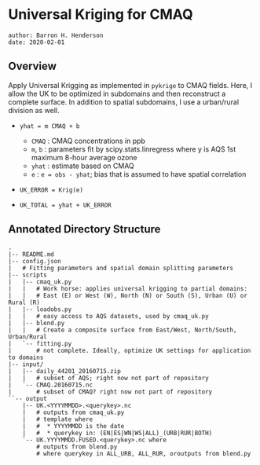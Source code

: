 Universal Kriging for CMAQ
==========================

    author: Barron H. Henderson
    date: 2020-02-01

Overview
--------

Apply Universal Krigging as implemented in `pykrige` to CMAQ fields. Here, I
allow the UK to be optimized in subdomains and then reconstruct a complete
surface. In addition to spatial subdomains, I use a urban/rural division as
well.

* `yhat = m CMAQ + b`
    * `CMAQ` : CMAQ concentrations in ppb
    * `m`, `b` : parameters fit by scipy.stats.linregress where y is
                 AQS 1st maximum 8-hour average ozone
    * `yhat` : estimate based on CMAQ
    * `e` : `e = obs - yhat`; bias that is assumed to have spatial correlation

* `UK_ERROR = Krig(e)`
* `UK_TOTAL = yhat + UK_ERROR`


Annotated Directory Structure
-----------------------------

```
.
|-- README.md
|-- config.json
|   # Fitting parameters and spatial domain splitting parameters
|-- scripts
|   |-- cmaq_uk.py
|   |   # Work horse: applies universal krigging to partial domains:
|   |   # East (E) or West (W), North (N) or South (S), Urban (U) or Rural (R)
|   |-- loadobs.py
|   |   # easy access to AQS datasets, used by cmaq_uk.py
|   |-- blend.py
|   |   # Create a composite surface from East/West, North/South, Urban/Rural
|   `-- fitting.py
|       # not complete. Ideally, optimize UK settings for application to domains
|-- input/
|   |-- daily_44201_20160715.zip
|   |   # subset of AQS; right now not part of repository
|   `-- CMAQ.20160715.nc
|       # subset of CMAQ? right now not part of repository
``-- output
    |-- UK.<YYYYMMDD>.<querykey>.nc
    |   # outputs from cmaq_uk.py 
    |   # template where
    |   #  * YYYYMMDD is the date
    |   #  * querykey in: (EN|ES|WN|WS|ALL)_(URB|RUR|BOTH)
    `-- UK.YYYYMMDD.FUSED.<querykey>.nc where 
        # outputs from blend.py
        # where querykey in ALL_URB, ALL_RUR, oroutputs from blend.py
```

